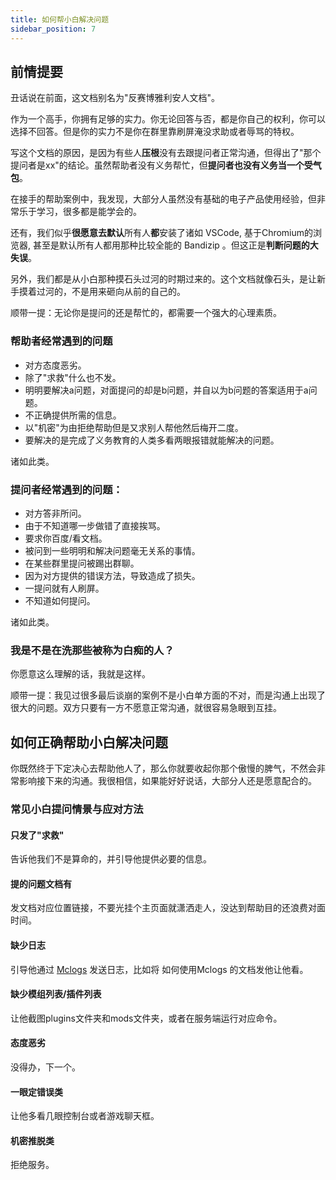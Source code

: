 ```yaml
---
title: 如何帮小白解决问题
sidebar_position: 7
---
```


## 前情提要

丑话说在前面，这文档别名为"反赛博雅利安人文档"。

作为一个高手，你拥有足够的实力。你无论回答与否，都是你自己的权利，你可以选择不回答。但是你的实力不是你在群里靠刷屏淹没求助或者辱骂的特权。

写这个文档的原因，是因为有些人**压根**没有去跟提问者正常沟通，但得出了"那个提问者是xx"的结论。虽然帮助者没有义务帮忙，但**提问者也没有义务当一个受气包**。

在接手的帮助案例中，我发现，大部分人虽然没有基础的电子产品使用经验，但非常乐于学习，很多都是能学会的。

还有，我们似乎**很愿意去默认**所有人**都**安装了诸如 VSCode, 基于Chromium的浏览器, 甚至是默认所有人都用那种比较全能的 Bandizip 。但这正是**判断问题的大失误**。

另外，我们都是从小白那种摸石头过河的时期过来的。这个文档就像石头，是让新手摸着过河的，不是用来砸向从前的自己的。

顺带一提：无论你是提问的还是帮忙的，都需要一个强大的心理素质。

### 帮助者经常遇到的问题

- 对方态度恶劣。
- 除了"求救"什么也不发。
- 明明要解决a问题，对面提问的却是b问题，并自以为b问题的答案适用于a问题。
- 不正确提供所需的信息。
- 以"机密"为由拒绝帮助但是又求别人帮他然后梅开二度。
- 要解决的是完成了义务教育的人类多看两眼报错就能解决的问题。

诸如此类。

### 提问者经常遇到的问题：

- 对方答非所问。
- 由于不知道哪一步做错了直接挨骂。
- 要求你百度/看文档。
- 被问到一些明明和解决问题毫无关系的事情。
- 在某些群里提问被踢出群聊。
- 因为对方提供的错误方法，导致造成了损失。
- 一提问就有人刷屏。
- 不知道如何提问。

诸如此类。

### 我是不是在洗那些被称为白痴的人？

你愿意这么理解的话，我就是这样。

顺带一提：我见过很多最后谈崩的案例不是小白单方面的不对，而是沟通上出现了很大的问题。双方只要有一方不愿意正常沟通，就很容易急眼到互挂。

## 如何正确帮助小白解决问题

你既然终于下定决心去帮助他人了，那么你就要收起你那个傲慢的脾气，不然会非常影响接下来的沟通。我很相信，如果能好好说话，大部分人还是愿意配合的。

### 常见小白提问情景与应对方法

#### 只发了"求救"

告诉他我们不是算命的，并引导他提供必要的信息。

#### 提的问题文档有

发文档对应位置链接，不要光挂个主页面就潇洒走人，没达到帮助目的还浪费对面时间。

#### 缺少日志

引导他通过 [Mclogs](https://mclo.gs/) 发送日志，比如将 如何使用Mclogs 的文档发他让他看。

#### 缺少模组列表/插件列表

让他截图plugins文件夹和mods文件夹，或者在服务端运行对应命令。

#### 态度恶劣

没得办，下一个。

#### 一眼定错误类

让他多看几眼控制台或者游戏聊天框。

#### 机密推脱类

拒绝服务。
